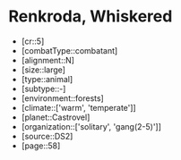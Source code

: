 
# Renkroda, Whiskered

- [cr::5]
- [combatType::combatant]
- [alignment::N]
- [size::large]
- [type::animal]
- [subtype::-]
- [environment::forests]
- [climate::['warm', 'temperate']]
- [planet::Castrovel]
- [organization::['solitary', 'gang(2-5)']]
- [source::DS2]
- [page::58]
